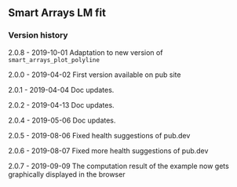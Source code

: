 ## Smart Arrays LM fit

### Version history

 2.0.8 - 2019-10-01 Adaptation to new version of `smart_arrays_plot_polyline`
 
 2.0.0 - 2019-04-02 First version available on pub site
 
 2.0.1 - 2019-04-04 Doc updates.
 
 2.0.2 - 2019-04-13 Doc updates.
 
 2.0.4 - 2019-05-06 Doc updates.
 
 2.0.5 - 2019-08-06 Fixed health suggestions of pub.dev
 
 2.0.6 - 2019-08-07 Fixed more health suggestions of pub.dev
 
 2.0.7 - 2019-09-09 The computation result of the example now gets graphically displayed in the browser
 
 
 
 
 
 